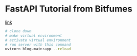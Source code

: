 # FastAPI Tutorial from Bitfumes

[link](https://www.youtube.com/watch?v=7t2alSnE2-I)

```bash
# clone down
# make virtual environment
# activate virtual environment
# run server with this command
uvicorn blog.main:app --reload
```